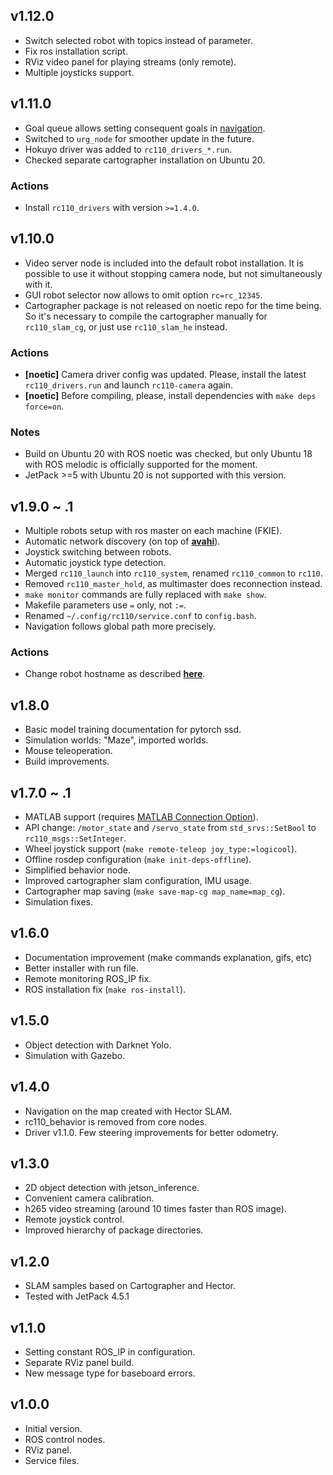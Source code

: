 ## v1.12.0
* Switch selected robot with topics instead of parameter.
* Fix ros installation script.
* RViz video panel for playing streams (only remote).
* Multiple joysticks support.

## v1.11.0
* Goal queue allows setting consequent goals in [navigation](rc110_navigation/rc110_navigation/README.md).
* Switched to `urg_node` for smoother update in the future.
* Hokuyo driver was added to `rc110_drivers_*.run`.
* Checked separate cartographer installation on Ubuntu 20.

### Actions
* Install `rc110_drivers` with version `>=1.4.0`.

## v1.10.0
* Video server node is included into the default robot installation. It is possible to use it without stopping camera node, but not simultaneously with it.
* GUI robot selector now allows to omit option `rc=rc_12345`.
* Cartographer package is not released on noetic repo for the time being. So it's necessary to compile the cartographer manually for `rc110_slam_cg`, or just use `rc110_slam_he` instead.

### Actions
* **[noetic]** Camera driver config was updated. Please, install the latest `rc110_drivers.run` and launch `rc110-camera` again.
* **[noetic]** Before compiling, please, install dependencies with `make deps force=on`.

### Notes
* Build on Ubuntu 20 with ROS noetic was checked, but only Ubuntu 18 with ROS melodic is officially supported for the moment.
* JetPack >=5 with Ubuntu 20 is not supported with this version.

## v1.9.0 ~ .1
* Multiple robots setup with ros master on each machine (FKIE).
* Automatic network discovery (on top of [**avahi**](https://en.wikipedia.org/wiki/Avahi_(software))).
* Joystick switching between robots.
* Automatic joystick type detection.
* Merged `rc110_launch` into `rc110_system`, renamed `rc110_common` to `rc110`.
* Removed `rc110_master_hold`, as multimaster does reconnection instead.
* `make monitor` commands are fully replaced with `make show`.
* Makefile parameters use `=` only, not `:=`.
* Renamed `~/.config/rc110/service.conf` to `config.bash`.
* Navigation follows global path more precisely.

### Actions
* Change robot hostname as described [**here**](docs/MultiRobot.md).

## v1.8.0
* Basic model training documentation for pytorch ssd.
* Simulation worlds: "Maze", imported worlds.
* Mouse teleoperation.
* Build improvements.

## v1.7.0 ~ .1
* MATLAB support (requires [MATLAB Connection Option](https://www.zmp.co.jp/en/products/robocar/robocar-110X/support/matlab)).
* API change: `/motor_state` and `/servo_state` from  `std_srvs::SetBool` to `rc110_msgs::SetInteger`.
* Wheel joystick support (`make remote-teleop joy_type:=logicool`).
* Offline rosdep configuration (`make init-deps-offline`).
* Simplified behavior node.
* Improved cartographer slam configuration, IMU usage.
* Cartographer map saving (`make save-map-cg map_name=map_cg`).
* Simulation fixes.

## v1.6.0
* Documentation improvement (make commands explanation, gifs, etc)
* Better installer with run file.
* Remote monitoring ROS_IP fix.
* ROS installation fix (`make ros-install`).

## v1.5.0
* Object detection with Darknet Yolo.
* Simulation with Gazebo.

## v1.4.0
* Navigation on the map created with Hector SLAM.
* rc110_behavior is removed from core nodes.
* Driver v1.1.0. Few steering improvements for better odometry.

## v1.3.0
* 2D object detection with jetson_inference.
* Convenient camera calibration.
* h265 video streaming (around 10 times faster than ROS image).
* Remote joystick control.
* Improved hierarchy of package directories.

## v1.2.0
* SLAM samples based on Cartographer and Hector.
* Tested with JetPack 4.5.1

## v1.1.0
* Setting constant ROS_IP in configuration.
* Separate RViz panel build.
* New message type for baseboard errors.

## v1.0.0
* Initial version.
* ROS control nodes.
* RViz panel.
* Service files.
